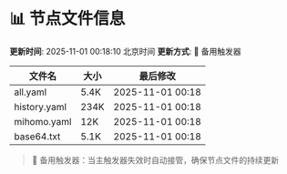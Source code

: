 # 📊 节点文件信息

**更新时间**: 2025-11-01 00:18:10 北京时间
**更新方式**: 🔄 备用触发器

| 文件名 | 大小 | 最后修改 |
|--------|------|----------|
| all.yaml | 5.4K | 2025-11-01 00:18 |
| history.yaml | 234K | 2025-11-01 00:18 |
| mihomo.yaml | 12K | 2025-11-01 00:18 |
| base64.txt | 5.1K | 2025-11-01 00:18 |

> 🔄 备用触发器：当主触发器失效时自动接管，确保节点文件的持续更新
